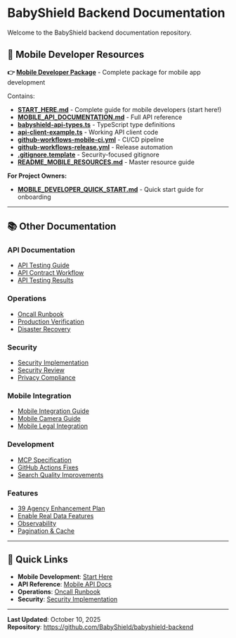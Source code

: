 # BabyShield Backend Documentation

Welcome to the BabyShield backend documentation repository.

## 📱 Mobile Developer Resources

**👉 [Mobile Developer Package](./mobile/)** - Complete package for mobile app development

Contains:
- **[START_HERE.md](./mobile/START_HERE.md)** - Complete guide for mobile developers (start here!)
- **[MOBILE_API_DOCUMENTATION.md](./mobile/MOBILE_API_DOCUMENTATION.md)** - Full API reference
- **[babyshield-api-types.ts](./mobile/babyshield-api-types.ts)** - TypeScript type definitions
- **[api-client-example.ts](./mobile/api-client-example.ts)** - Working API client code
- **[github-workflows-mobile-ci.yml](./mobile/github-workflows-mobile-ci.yml)** - CI/CD pipeline
- **[github-workflows-release.yml](./mobile/github-workflows-release.yml)** - Release automation
- **[.gitignore.template](./mobile/.gitignore.template)** - Security-focused gitignore
- **[README_MOBILE_RESOURCES.md](./mobile/README_MOBILE_RESOURCES.md)** - Master resource guide

**For Project Owners:**
- **[MOBILE_DEVELOPER_QUICK_START.md](./MOBILE_DEVELOPER_QUICK_START.md)** - Quick start guide for onboarding

---

## 📚 Other Documentation

### API Documentation
- [API Testing Guide](./API_TESTING_GUIDE.md)
- [API Contract Workflow](./API_CONTRACT_WORKFLOW.md)
- [API Testing Results](./API_TESTING_RESULTS.md)

### Operations
- [Oncall Runbook](./ONCALL_RUNBOOK.md)
- [Production Verification](./PRODUCTION_VERIFICATION_FINAL.md)
- [Disaster Recovery](./TASK17_DISASTER_RECOVERY_IMPLEMENTATION.md)

### Security
- [Security Implementation](./TASK16_SECURITY_IMPLEMENTATION.md)
- [Security Review](./TASK22_SECURITY_REVIEW_IMPLEMENTATION.md)
- [Privacy Compliance](./TASK8_PRIVACY_COMPLIANCE.md)

### Mobile Integration
- [Mobile Integration Guide](./MOBILE_INTEGRATION_GUIDE.md)
- [Mobile Camera Guide](./TASK12_MOBILE_CAMERA_GUIDE.md)
- [Mobile Legal Integration](./TASK15_MOBILE_LEGAL_INTEGRATION.md)

### Development
- [MCP Specification](./MCP_Specification_v1.0.md/)
- [GitHub Actions Fixes](./GITHUB_ACTIONS_FIXES.md)
- [Search Quality Improvements](./search_quality_improvements.md)

### Features
- [39 Agency Enhancement Plan](./39_agency_enhancement_plan.md)
- [Enable Real Data Features](./ENABLE_REAL_DATA_FEATURES.md)
- [Observability](./TASK4_OBSERVABILITY.md)
- [Pagination & Cache](./TASK5_PAGINATION_CACHE.md)

---

## 🚀 Quick Links

- **Mobile Development**: [Start Here](./mobile/START_HERE.md)
- **API Reference**: [Mobile API Docs](./mobile/MOBILE_API_DOCUMENTATION.md)
- **Operations**: [Oncall Runbook](./ONCALL_RUNBOOK.md)
- **Security**: [Security Implementation](./TASK16_SECURITY_IMPLEMENTATION.md)

---

**Last Updated**: October 10, 2025  
**Repository**: https://github.com/BabyShield/babyshield-backend
